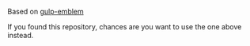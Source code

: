 Based on [gulp-emblem](https://github.com/silvinci/gulp-emblem)

If you found this repository, chances are you want to use the one above instead.
